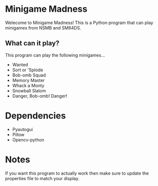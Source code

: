 # Minigame Madness

Welecome to Minigame Madness! This is a Python program that can play minigames from NSMB and SM64DS.

## What can it play?

This program can play the following minigames...

- Wanted
- Sort or 'Splode
- Bob-omb Squad
- Memory Master
- Whack a Monty
- Snowball Slalom
- Danger, Bob-omb! Danger!

# Dependencies

- Pyautogui
- Pillow
- Opencv-python

# Notes

If you want this program to actually work then make sure to update the properties file to match your display.

